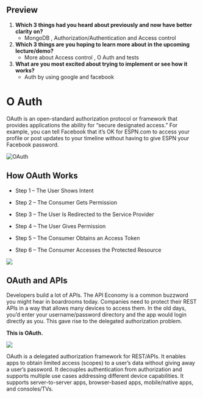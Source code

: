 ## Preview

1.  **Which 3 things had you heard about previously and now have better clarity on?**
    - MongoDB , Authorization/Authentication and Access control
1.  **Which 3 things are you hoping to learn more about in the upcoming lecture/demo?**
    - More about Access control , O Auth and tests
1.  **What are you most excited about trying to implement or see how it works?**
    - Auth by using google and facebook


# O Auth

OAuth is an open-standard authorization protocol or framework that provides applications the ability for “secure designated access.” For example, you can tell Facebook that it’s OK for ESPN.com to access your profile or post updates to your timeline without having to give ESPN your Facebook password.

![OAuth](https://stormpath.com/wp-content/uploads/2016/04/what-is-oauth.jpg)

## How OAuth Works

- Step 1 – The User Shows Intent

- Step 2 – The Consumer Gets Permission

- Step 3 – The User Is Redirected to the Service Provider

- Step 4 – The User Gives Permission

- Step 5 – The Consumer Obtains an Access Token

- Step 6 – The Consumer Accesses the Protected Resource

![](https://docs.oracle.com/cd/E50612_01/doc.11122/oauth_guide/content/images/oauth/oauth_overview.png)

## OAuth and APIs


Developers build a lot of APIs. The API Economy is a common buzzword you might hear in boardrooms today. Companies need to protect their REST APIs in a way that allows many devices to access them. In the old days, you’d enter your username/password directory and the app would login directly as you. This gave rise to the delegated authorization problem.

**This is OAuth.**

![](https://d33wubrfki0l68.cloudfront.net/ecfd750086b8ac97fe5aaa08fdde917732b13225/f58f5/assets-jekyll/blog/oauth/biketoworkday-fb-login-f00e39aabbf3e44bc3570333643cbf5d966fc27367dbffd2623ff4a3694831c3.png)

OAuth is a delegated authorization framework for REST/APIs. It enables apps to obtain limited access (scopes) to a user’s data without giving away a user’s password. It decouples authentication from authorization and supports multiple use cases addressing different device capabilities. It supports server-to-server apps, browser-based apps, mobile/native apps, and consoles/TVs.


